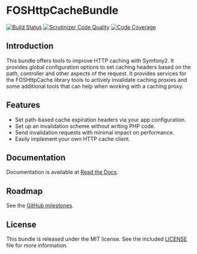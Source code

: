 FOSHttpCacheBundle
==================
[![Build Status](https://travis-ci.org/FriendsOfSymfony/FOSHttpCacheBundle.svg?branch=master)](https://travis-ci.org/FriendsOfSymfony/FOSHttpCacheBundle)
[![Scrutinizer Code Quality](https://scrutinizer-ci.com/g/FriendsOfSymfony/FOSHttpCacheBundle/badges/quality-score.png?b=master)](https://scrutinizer-ci.com/g/FriendsOfSymfony/FOSHttpCacheBundle/?branch=master)
[![Code Coverage](https://scrutinizer-ci.com/g/FriendsOfSymfony/FOSHttpCacheBundle/badges/coverage.png?b=master)](https://scrutinizer-ci.com/g/FriendsOfSymfony/FOSHttpCacheBundle/?branch=master)

Introduction
------------

This bundle offers tools to improve HTTP caching with Symfony2. It provides
global configuration options to set caching headers based on the path,
controller and other aspects of the request. It provides services for the
FOSHttpCache library tools to actively invalidate caching proxies and some
additional tools that can help when working with a caching proxy.

Features
--------

* Set path-based cache expiration headers via your app configuration.
* Set up an invalidation scheme without writing PHP code.
* Send invalidation requests with minimal impact on performance.
* Easily implement your own HTTP cache client.

Documentation
-------------

Documentation is available at [Read the Docs](http://foshttpcachebundle.readthedocs.org/).

Roadmap
-------

See the [GitHub milestones](https://github.com/FriendsOfSymfony/FOSHttpCacheBundle/milestones).

License
-------

This bundle is released under the MIT license. See the included
[LICENSE](Resources/meta/LICENSE) file for more information.
